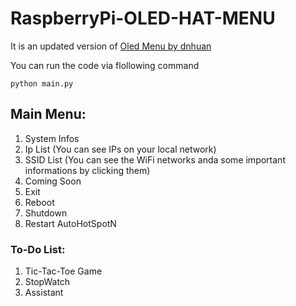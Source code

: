 # RaspberryPi-OLED-HAT-MENU 
It is an updated version of [Oled Menu by dnhuan](https://github.com/dnhuan/OLED_Menu)

You can run the code via flollowing command

`python main.py`
## Main Menu: 
1. System Infos 
2. Ip List (You can see IPs on your local network)
3. SSID List (You can see the WiFi networks anda some important informations by clicking them)
4. Coming Soon 
5. Exit 
6. Reboot 
7. Shutdown 
8. Restart AutoHotSpotN 
### To-Do List:
1. Tic-Tac-Toe Game
2. StopWatch
3. Assistant
